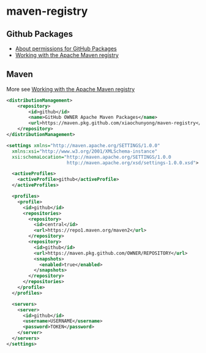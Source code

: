 # maven-registry


## Github Packages
* [About permissions for GitHub Packages](https://docs.github.com/cn/packages/learn-github-packages/about-permissions-for-github-packages)
* [Working with the Apache Maven registry](https://docs.github.com/cn/packages/working-with-a-github-packages-registry/working-with-the-apache-maven-registry)


## Maven
More see [Working with the Apache Maven registry](https://docs.github.com/cn/packages/working-with-a-github-packages-registry/working-with-the-apache-maven-registry)

```xml
<distributionManagement>
    <repository>
        <id>github</id>
        <name>GitHub OWNER Apache Maven Packages</name>
        <url>https://maven.pkg.github.com/xiaochunyong/maven-registry</url>
    </repository>
</distributionManagement>
```

```xml
<settings xmlns="http://maven.apache.org/SETTINGS/1.0.0"
  xmlns:xsi="http://www.w3.org/2001/XMLSchema-instance"
  xsi:schemaLocation="http://maven.apache.org/SETTINGS/1.0.0
                      http://maven.apache.org/xsd/settings-1.0.0.xsd">

  <activeProfiles>
    <activeProfile>github</activeProfile>
  </activeProfiles>

  <profiles>
    <profile>
      <id>github</id>
      <repositories>
        <repository>
          <id>central</id>
          <url>https://repo1.maven.org/maven2</url>
        </repository>
        <repository>
          <id>github</id>
          <url>https://maven.pkg.github.com/OWNER/REPOSITORY</url>
          <snapshots>
            <enabled>true</enabled>
          </snapshots>
        </repository>
      </repositories>
    </profile>
  </profiles>

  <servers>
    <server>
      <id>github</id>
      <username>USERNAME</username>
      <password>TOKEN</password>
    </server>
  </servers>
</settings>
```
